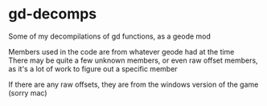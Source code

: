 # gd-decomps

Some of my decompilations of gd functions, as a geode mod

Members used in the code are from whatever geode had at the time \
There may be quite a few unknown members, or even raw offset members, as it's a lot of work to figure out a specific member

If there are any raw offsets, they are from the windows version of the game (sorry mac)